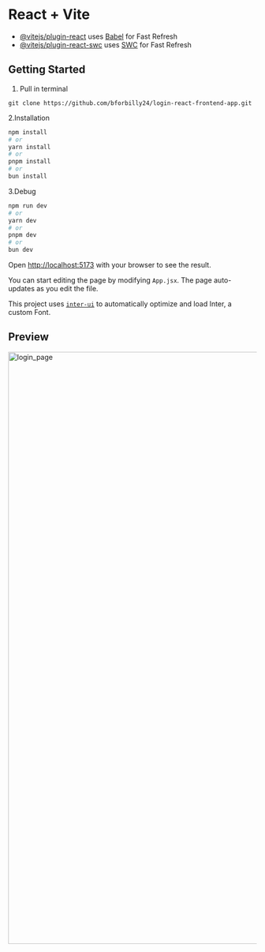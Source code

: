 # React + Vite

- [@vitejs/plugin-react](https://github.com/vitejs/vite-plugin-react/blob/main/packages/plugin-react/README.md) uses [Babel](https://babeljs.io/) for Fast Refresh
- [@vitejs/plugin-react-swc](https://github.com/vitejs/vite-plugin-react-swc) uses [SWC](https://swc.rs/) for Fast Refresh

## Getting Started

>
1. Pull in terminal
```
git clone https://github.com/bforbilly24/login-react-frontend-app.git
```
>
2.Installation
```bash
npm install
# or
yarn install
# or
pnpm install
# or
bun install
```

>
3.Debug
```bash
npm run dev
# or
yarn dev
# or
pnpm dev
# or
bun dev
```

Open [http://localhost:5173](http://localhost:5173) with your browser to see the result.

You can start editing the page by modifying `App.jsx`. The page auto-updates as you edit the file.

This project uses [`inter-ui`](https://www.npmjs.com/package/inter-ui) to automatically optimize and load Inter, a custom Font.

## Preview

<img width="1200" alt="login_page" src="https://github.com/bforbilly24/login-react-frontend-app/assets/93701344/6c8c4ea0-d24b-47dd-b179-efb5419f7dbe" >